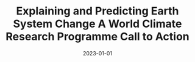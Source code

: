 ---
title: "Explaining and Predicting Earth System Change A World Climate Research Programme Call to Action"
collection: publications
permalink: /publication/2023-01-01-Explaining-and-Predicting-Earth-System-Change-A-World-Climate-Research-Programme-Call-to-Action
date: 2023-01-01
venue: 'Bulletin of the American Meteorological Society'
paperurl: 'https://journals.ametsoc.org/view/journals/bams/104/1/BAMS-D-21-0280.1.xml'
citation: ' Findell, Kirsten L.,  Sutton, Rowan,  Caltabiano, Nico,  Brookshaw, Anca,  Heimbach, Patrick,  Kimoto, Masahide,  Osprey, Scott,  Smith, Doug,  Risbey, James S.,  Wang, Zhuo,  Cheng, Lijing,  Diaz, Leandro B.,  Donat, Markus G.,  Ek, Michael,  Lee, June Yi,  Minobe, Shoshiro,  Rusticucci, Matilde,  Vitart, Frederic,  Wang, Lin, &quot;Explaining and Predicting Earth System Change A World Climate Research Programme Call to Action.&quot; Bulletin of the American Meteorological Society, 2023.'
---